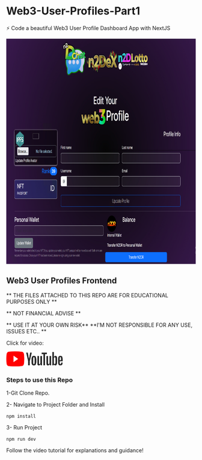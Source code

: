 # Web3-User-Profiles-Part1
⚡ Code a beautiful Web3 User Profile Dashboard App with NextJS

<img src="https://github.com/net2devcrypto/misc/blob/main/web3profiles.png" width="800" height="600">

<h2>Web3 User Profiles Frontend</h2>


** THE FILES ATTACHED TO THIS REPO ARE FOR EDUCATIONAL PURPOSES ONLY **

** NOT FINANCIAL ADVISE **

** USE IT AT YOUR OWN RISK** **I'M NOT RESPONSIBLE FOR ANY USE, ISSUES ETC.. **


Click for video:

<a href="https://youtu.be/qanGigYcOv0" target="_blank"><img src="https://github.com/net2devcrypto/misc/blob/main/ytlogo2.png" width="150" height="40"></a> 


<h3>Steps to use this Repo</h3>


1-Git Clone Repo.

2- Navigate to Project Folder and Install

```shell
npm install
```

3- Run Project

```shell
npm run dev
```


Follow the video tutorial for explanations and guidance!
